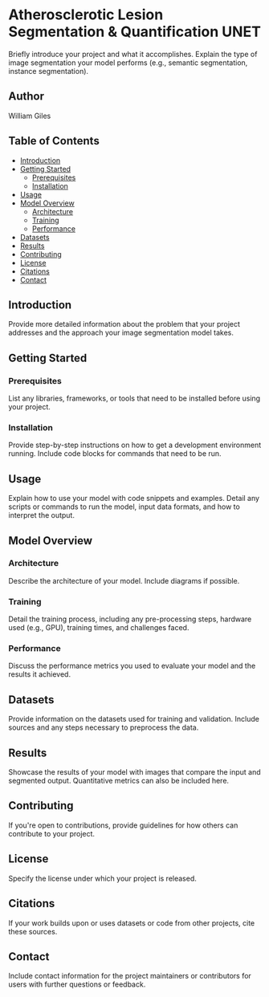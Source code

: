 # Atherosclerotic Lesion Segmentation & Quantification UNET

Briefly introduce your project and what it accomplishes. Explain the type of image segmentation your model performs (e.g., semantic segmentation, instance segmentation).

## Author

William Giles

## Table of Contents

- [Introduction](#introduction)
- [Getting Started](#getting-started)
  - [Prerequisites](#prerequisites)
  - [Installation](#installation)
- [Usage](#usage)
- [Model Overview](#model-overview)
  - [Architecture](#architecture)
  - [Training](#training)
  - [Performance](#performance)
- [Datasets](#datasets)
- [Results](#results)
- [Contributing](#contributing)
- [License](#license)
- [Citations](#citations)
- [Contact](#contact)

## Introduction

Provide more detailed information about the problem that your project addresses and the approach your image segmentation model takes.

## Getting Started

### Prerequisites

List any libraries, frameworks, or tools that need to be installed before using your project.

### Installation

Provide step-by-step instructions on how to get a development environment running. Include code blocks for commands that need to be run.

## Usage

Explain how to use your model with code snippets and examples. Detail any scripts or commands to run the model, input data formats, and how to interpret the output.

## Model Overview

### Architecture

Describe the architecture of your model. Include diagrams if possible.

### Training

Detail the training process, including any pre-processing steps, hardware used (e.g., GPU), training times, and challenges faced.

### Performance

Discuss the performance metrics you used to evaluate your model and the results it achieved.

## Datasets

Provide information on the datasets used for training and validation. Include sources and any steps necessary to preprocess the data.

## Results

Showcase the results of your model with images that compare the input and segmented output. Quantitative metrics can also be included here.

## Contributing

If you're open to contributions, provide guidelines for how others can contribute to your project.

## License

Specify the license under which your project is released.

## Citations

If your work builds upon or uses datasets or code from other projects, cite these sources.

## Contact

Include contact information for the project maintainers or contributors for users with further questions or feedback.

